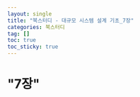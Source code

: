 ```yaml
---
layout: single
title: "북스터디 - 대규모 시스템 설계 기초_7장"
categories: 북스터디
tag: []
toc: true
toc_sticky: true 
---
```


# "7장"
